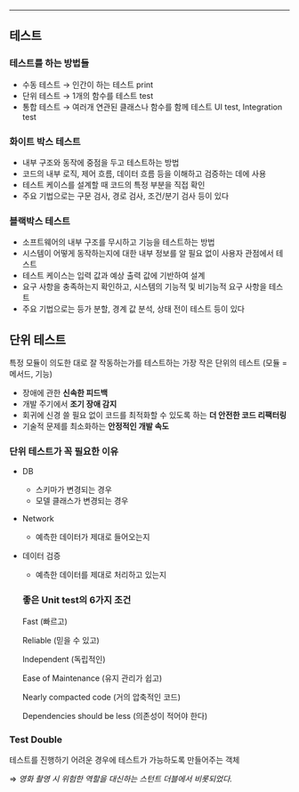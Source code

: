 ---

## 테스트

### 테스트를 하는 방법들

- 수동 테스트 → 인간이 하는 테스트 print
- 단위 테스트 → 1개의 함수를 테스트 test
- 통합 테스트 → 여러개 연관된 클래스나 함수를 함께 테스트 UI test, Integration test

### 화이트 박스 테스트

- 내부 구조와 동작에 중점을 두고 테스트하는 방법
- 코드의 내부 로직, 제어 흐름, 데이터 흐름 등을 이해하고 검증하는 데에 사용
- 테스트 케이스를 설계할 때 코드의 특정 부분을 직접 확인
- 주요 기법으로는 구문 검사, 경로 검사, 조건/분기 검사 등이 있다

### 블랙박스 테스트

- 소프트웨어의 내부 구조를 무시하고 기능을 테스트하는 방법
- 시스템이 어떻게 동작하는지에 대한 내부 정보를 알 필요 없이 사용자 관점에서 테스트
- 테스트 케이스는 입력 값과 예상 출력 값에 기반하여 설계
- 요구 사항을 충족하는지 확인하고, 시스템의 기능적 및 비기능적 요구 사항을 테스트
- 주요 기법으로는 등가 분할, 경계 값 분석, 상태 전이 테스트 등이 있다

## 단위 테스트

특정 모듈이 의도한 대로 잘 작동하는가를 테스트하는 가장 작은 단위의 테스트 (모듈 = 메서드, 기능)

- 장애에 관한 **신속한 피드백**
- 개발 주기에서 **조기 장애 감지**
- 회귀에 신경 쓸 필요 없이 코드를 최적화할 수 있도록 하는 **더 안전한 코드 리팩터링**
- 기술적 문제를 최소화하는 **안정적인 개발 속도**

### 단위 테스트가 꼭 필요한 이유

- DB
    - 스키마가 변경되는 경우
    - 모델 클래스가 변경되는 경우
- Network
    - 예측한 데이터가 제대로 들어오는지
- 데이터 검증
    - 예측한 데이터를 제대로 처리하고 있는지
    
    ### 좋은 Unit test의 6가지 조건
    
    Fast (빠르고)
    
    Reliable (믿을 수 있고)
    
    Independent (독립적인)
    
    Ease of Maintenance (유지 관리가 쉽고)
    
    Nearly compacted code (거의 압축적인 코드)
    
    Dependencies should be less (의존성이 적어야 한다)

### Test Double

테스트를 진행하기 어려운 경우에 테스트가 가능하도록 만들어주는 객체

⇒ *영화 촬영 시 위험한 역할을 대신하는 스턴트 더블에서 비롯되었다.*

